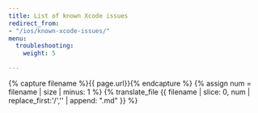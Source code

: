 ```yaml
---
title: List of known Xcode issues
redirect_from:
- "/ios/known-xcode-issues/"
menu:
  troubleshooting:
    weight: 5

---
```

{% capture filename %}{{ page.url}}{% endcapture %}
{% assign num = filename | size | minus: 1 %}
{% translate_file {{ filename | slice: 0, num | replace_first:'/','' | append: ".md" }} %}
